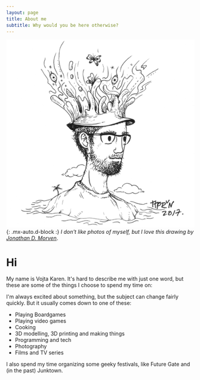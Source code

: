 ```yaml
---
layout: page
title: About me
subtitle: Why would you be here otherwise?
---
```


![VojtaTree](assets/img/vojtatree.png){: .mx-auto.d-block :}
*I don't like photos of myself, but I love this drawing by [Jonathan D. Morven](https://instagram.com/jdmorven)*.
# Hi
My name is Vojta Karen. It's hard to describe me with just one word, but these are some of the things I choose to spend my time on:

I'm always excited about something, but the subject can change fairly quickly. But it usually comes down to one of these:
 - Playing Boardgames
 - Playing video games
 - Cooking
 - 3D modelling, 3D printing and making things
 - Programming and tech
 - Photography
 - Films and TV series

I also spend my time organizing some geeky festivals, like Future Gate and (in the past) Junktown.